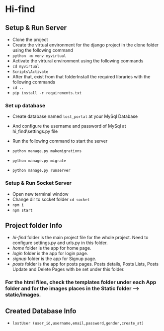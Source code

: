 # Hi-find

## Setup & Run Server
  - Clone the  project
  - Create the virtual environment for the django project in the clone folder using the following command
  - `python -m venv myvirtual`
  - Activate the virtural  environment using the following commands
  - `cd myvirtual`
  - `Scripts\Activate`
  - After that, exist from that folderInstall the required libraries with the following commands
  - `cd ..`
  - `pip install -r requirements.txt`
  ### Set up database
  - Create database named `lost_portal` at your MySql Database
  - And configure the username and password of MySql at hi_find\settings.py file

  - Run the following command to start the server
  - `python manage.py makemigrations`
  - `python manage.py migrate`
  - `python manage.py runserver`

### Setup & Run Socket Server
  - Open new terminal window
  - Change dir to socket folder `cd socket`
  - `npm i`
  - `npm start`


## Project folder Info
  - *hi-find* folder is the main project file for the whole project. Need to configure settings.py and urls.py in this folder.
  - *home* folder is the app for home page. 
  - *login* folder is the app for login page.
  - *signup* folder is the app for Signup page.
  - *posts* folder is the app for posts pages. Posts details, Posts Lists, Posts Update and Delete Pages with be set under this folder.

### For the html files, check the templates folder under each App folder and for the images places in the Static folder --> static/images.

## Created Database Info
  - `lostUser (user_id,username,email,password,gender,create_at)`



